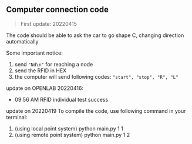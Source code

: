 ## Computer connection code

> First update: 20220415

The code should be able to ask the car to go shape C, changing direction automatically

Some important notice:

1. send `"Nd\n"` for reaching a node
2. send the RFID in HEX
3. the computer will send following codes: `"start", "stop", "R", "L"`

update on OPENLAB 20220416:
- 09:56 AM RFID individual test success

update on 20220419
To compile the code, use following command in your terminal:
1. (using local point system) python main.py 1 1
2. (using remote point system) python main.py 1 2